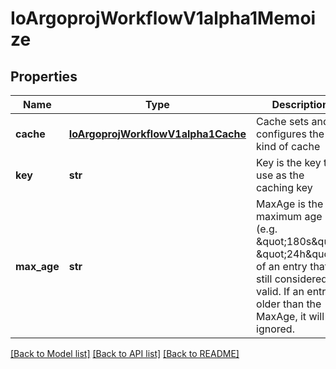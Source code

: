 # IoArgoprojWorkflowV1alpha1Memoize

## Properties
Name | Type | Description | Notes
------------ | ------------- | ------------- | -------------
**cache** | [**IoArgoprojWorkflowV1alpha1Cache**](IoArgoprojWorkflowV1alpha1Cache.md) | Cache sets and configures the kind of cache | 
**key** | **str** | Key is the key to use as the caching key | 
**max_age** | **str** | MaxAge is the maximum age (e.g. \&quot;180s\&quot;, \&quot;24h\&quot;) of an entry that is still considered valid. If an entry is older than the MaxAge, it will be ignored. | 

[[Back to Model list]](../README.md#documentation-for-models) [[Back to API list]](../README.md#documentation-for-api-endpoints) [[Back to README]](../README.md)


